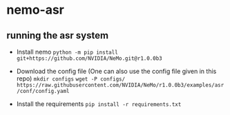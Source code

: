 # nemo-asr

## running the asr system

* Install nemo
```python -m pip install git+https://github.com/NVIDIA/NeMo.git@r1.0.0b3```

* Download the config file (One can also use the config file given in this repo) 
```mkdir configs```
```wget -P configs/ https://raw.githubusercontent.com/NVIDIA/NeMo/r1.0.0b3/examples/asr/conf/config.yaml```

* Install the requirements
```pip install -r requirements.txt```

